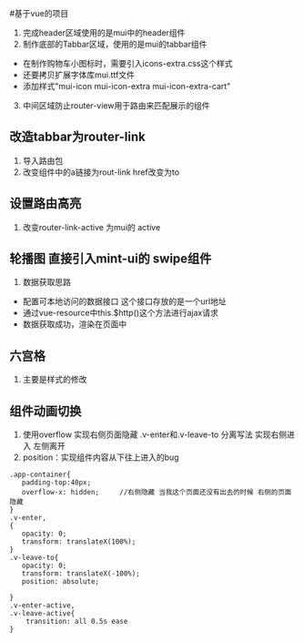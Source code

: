 #基于vue的项目              

1. 完成header区域使用的是mui中的header组件
2. 制作底部的Tabbar区域，使用的是mui的tabbar组件
 + 在制作购物车小图标时，需要引入icons-extra.css这个样式
 + 还要拷贝扩展字体库mui.ttf文件
 + 添加样式"mui-icon mui-icon-extra mui-icon-extra-cart"
3. 中间区域防止router-view用于路由来匹配展示的组件

## 改造tabbar为router-link
1. 导入路由包
2. 改变组件中的a链接为rout-link href改变为to  

## 设置路由高亮
1. 改变router-link-active 为mui的 active

## 轮播图 直接引入mint-ui的 swipe组件 
1. 数据获取思路
  + 配置可本地访问的数据接口 这个接口存放的是一个url地址
  + 通过vue-resource中this.$http()这个方法进行ajax请求
  + 数据获取成功，渲染在页面中
## 六宫格
1. 主要是样式的修改

## 组件动画切换 
1. 使用overflow 实现右侧页面隐藏 .v-enter和.v-leave-to 分离写法 实现右侧进入 左侧离开 
2. position：实现组件内容从下往上进入的bug
 ```
 .app-container{
	padding-top:40px;     
	overflow-x: hidden;     //右侧隐藏 当我这个页面还没有出去的时候 右侧的页面隐藏
}
.v-enter,         
{     
	opacity: 0;
	transform: translateX(100%);
}
.v-leave-to{
	opacity: 0;
	transform: translateX(-100%);
	position: absolute;
    
}
.v-enter-active,   
.v-leave-active{
     transition: all 0.5s ease
}
```